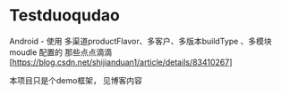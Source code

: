 # Testduoqudao

Android - 使用 多渠道productFlavor、多客户、多版本buildType 、多模块moudle 配置的 那些点点滴滴[https://blog.csdn.net/shijianduan1/article/details/83410267]

本项目只是个demo框架， 见博客内容
